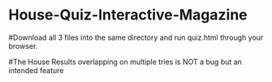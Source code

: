 # House-Quiz-Interactive-Magazine

#Download all 3 files into the same directory and run quiz.html through your browser.

#The House Results overlapping on multiple tries is NOT a bug but an intended feature
